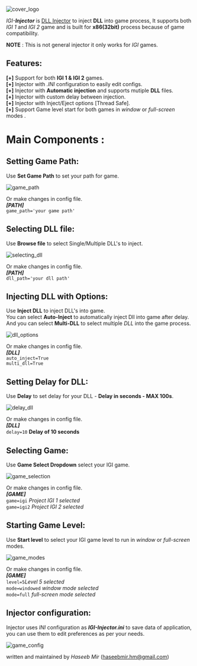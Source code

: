 ![cover_logo](https://github.com/haseeb-heaven/IGI-Injector/blob/master/IGI-Injector/resources/injector_main.png?raw=true "")

_IGI-**Injector**_ is [DLL Injector](https://en.wikipedia.org/wiki/DLL_injection) to inject **DLL** into game process, It supports both _IGI 1_ and _IGI 2_ game and is built for **x86(32bit)** process because of game compatibility.

**NOTE** : This is not general injector it only works for _IGI_ games.
 
## Features: <br/>
**[+]** Support for both **IGI 1 & IGI 2** games.<br/>
**[+]** Injector with _.INI_ configuration to easily edit configs.<br/>
**[+]** Injector with **Automatic injection** and supports mutiple **DLL** files.<br/>
**[+]** Injector with custom delay between injection.<br/>
**[+]** Injector with Inject/Eject options [Thread Safe].<br/>
**[+]** Support Game level start for both games in _window_ or _full-screen_ modes .<br/>

# Main Components :

## Setting Game Path: 

Use  **Set Game Path** to set your path for game.

![game_path](https://github.com/haseeb-heaven/IGI-Injector/blob/master/IGI-Injector/resources/setting_game_path.png?raw=true "")

Or make changes in config file.</br>
_**[PATH]**_</br>
`game_path='your game path' `

## Selecting DLL file: 

Use  **Browse file** to select Single/Multiple DLL's to inject.

![selecting_dll](https://github.com/haseeb-heaven/IGI-Injector/blob/master/IGI-Injector/resources/selecting_dll.png?raw=true "")

Or make changes in config file.</br>
_**[PATH]**_</br>
`dll_path='your dll path' `

## Injecting DLL with Options: 

Use  **Inject DLL** to inject DLL's into game.<br/>
You can select **Auto-Inject** to automatically inject Dll into game after delay.<br/>
And you can select **Multi-DLL** to select multiple _DLL_ into the game process.<br/>

![dll_options](https://github.com/haseeb-heaven/IGI-Injector/blob/master/IGI-Injector/resources/dll_options.png?raw=true "")

Or make changes in config file.</br>
_**[DLL]**_</br>
`auto_inject=True`<br/>
`multi_dll=True`


## Setting Delay for DLL: 

Use  **Delay** to set delay for your DLL - **Delay in seconds - MAX 100s**.

![delay_dll](https://github.com/haseeb-heaven/IGI-Injector/blob/master/IGI-Injector/resources/delay_dll.png?raw=true "")

Or make changes in config file.</br>
_**[DLL]**_</br>
`delay=10` **Delay of 10 seconds**


## Selecting Game: 

Use  **Game Select Dropdown** select your IGI game.

![game_selection](https://github.com/haseeb-heaven/IGI-Injector/blob/master/IGI-Injector/resources/game_selection.png?raw=true "")

Or make changes in config file.</br>
_**[GAME]**_</br>
`game=igi` _Project IGI 1 selected_</br>
`game=igi2` _Project IGI 2 selected_</br>

## Starting Game Level: 

Use  **Start level** to select your IGI game level to run in _window_ or _full-screen_ modes.

![game_modes](https://github.com/haseeb-heaven/IGI-Injector/blob/master/IGI-Injector/resources/game_modes.png?raw=true "")

Or make changes in config file.</br>
_**[GAME]**_</br>
`level=5`_Level 5 selected_</br>
`mode=windowed` _window mode selected_</br>
`mode=full` _full-screen mode selected_</br>

## Injector configuration: 
Injector uses _INI_ configuration as **_IGI-Injector.ini_** to save data of application, you can use them to edit preferences as per your needs.

![game_config](https://github.com/haseeb-heaven/IGI-Injector/blob/master/IGI-Injector/resources/game_config.png?raw=true "")

written and maintained by _Haseeb_ _Mir_ (haseebmir.hm@gmail.com)</br>
